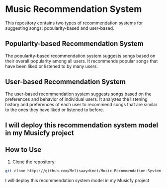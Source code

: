 # Music Recommendation System

This repository contains two types of recommendation systems for suggesting songs: popularity-based and user-based.

## Popularity-based Recommendation System

The popularity-based recommendation system suggests songs based on their overall popularity among all users. It recommends popular songs that have been liked or listened to by many users.

## User-based Recommendation System

The user-based recommendation system suggests songs based on the preferences and behavior of individual users. It analyzes the listening history and preferences of each user to recommend songs that are similar to the ones they have liked or listened to before.


## I will deploy this recommendation system model in my Musicfy project

## How to Use
1. Clone the repository:

```bash
git clone https://github.com/Melisaaydinci/Music-Recommendation-System.git
```
I will deploy this recommendation system model in my Musicfy project

